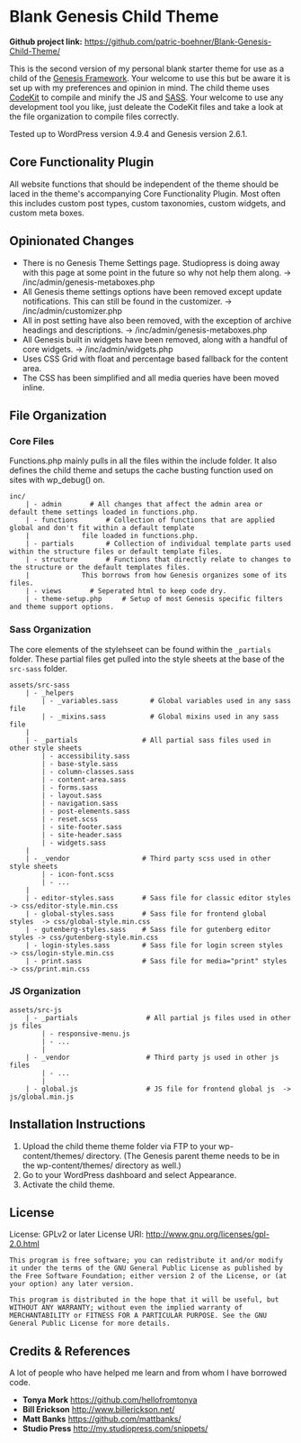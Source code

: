 # Blank Genesis Child Theme

**Github project link:** https://github.com/patric-boehner/Blank-Genesis-Child-Theme/

This is the second version of my personal blank starter theme for use as a child of the [Genesis Framework](http://www.studiopress.com/). Your welcome to use this but be aware it is set up with my preferences and opinion in mind. The child theme uses [CodeKit](https://incident57.com/codekit/) to compile and minify the JS and [SASS](http://sass-lang.com/). Your welcome to use any development tool you like, just deleate the CodeKit files and take a look at the file organization to compile files correctly.

Tested up to WordPress version 4.9.4 and Genesis version 2.6.1.

## Core Functionality Plugin

All website functions that should be independent of the theme  should be laced in the theme's accompanying Core Functionality Plugin. Most often this includes custom post types, custom taxonomies, custom widgets, and custom meta boxes.

## Opinionated Changes

- There is no Genesis Theme Settings page. Studiopress is doing away with this page at some point in the future so why not help them along.
	-> /inc/admin/genesis-metaboxes.php
- All Genesis theme settings options have been removed except update notifications. This can still be found in the customizer.
	-> /inc/admin/customizer.php
- All in post setting have also been removed, with the exception of archive headings and descriptions.
	-> /inc/admin/genesis-metaboxes.php
- All Genesis built in widgets have been removed, along with a handful of core widgets.
	-> /inc/admin/widgets.php
- Uses CSS Grid with float and percentage based fallback for the content area.
- The CSS has been simplified and all media queries have been moved inline.

## File Organization

### Core Files

Functions.php mainly pulls in all the files within the include folder. It also defines the child theme and setups the cache busting function used on sites with wp_debug() on.

```
inc/
	| - admin		# All changes that affect the admin area or default theme settings loaded in functions.php.
	| - functions		# Collection of functions that are applied global and don't fit within a default template
	|			  file loaded in functions.php.
	| - partials		# Collection of individual template parts used within the structure files or default template files.
	| - structure		# Functions that directly relate to changes to the structure or the default templates files.
	|			  This borrows from how Genesis organizes some of its files.
	| - views		# Seperated html to keep code dry.
	| - theme-setup.php 	# Setup of most Genesis specific filters and theme support options.
```

### Sass Organization

The core elements of the stylehseet can be found within the `_partials` folder. These partial files get pulled into the style sheets at the base of the `src-sass` folder.

```
assets/src-sass
	| - _helpers
		| - _variables.sass        # Global variables used in any sass file
		| - _mixins.sass           # Global mixins used in any sass file
	|
	| - _partials                # All partial sass files used in other style sheets
		| - accessibility.sass
		| - base-style.sass
		| - column-classes.sass
		| - content-area.sass
		| - forms.sass
		| - layout.sass
		| - navigation.sass
		| - post-elements.sass
		| - reset.scss
		| - site-footer.sass
		| - site-header.sass
		| - widgets.sass
	|  
	| - _vendor                  # Third party scss used in other style sheets
		| - icon-font.scss
		| - ...
	|
	| - editor-styles.sass       # Sass file for classic editor styles   -> css/editor-style.min.css
	| - global-styles.sass       # Sass file for frontend global styles  -> css/global-style.min.css
	| - gutenberg-styles.sass    # Sass file for gutenberg editor styles -> css/gutenberg-style.min.css
	| - login-styles.sass        # Sass file for login screen styles     -> css/login-style.min.css
	| - print.sass               # Sass file for media="print" styles    -> css/print.min.css
```

### JS Organization

```
assets/src-js
	| - _partials                 # All partial js files used in other js files
		| - responsive-menu.js
		| - ...
		|
	| - _vendor                   # Third party js used in other js files
		| - ...
		|
	| - global.js                 # JS file for frontend global js	-> js/global.min.js
```

## Installation Instructions

1. Upload the child theme theme folder via FTP to your wp-content/themes/ directory. (The Genesis parent theme needs to be in the wp-content/themes/ directory as well.)
2. Go to your WordPress dashboard and select Appearance.
3. Activate the child theme.

## License

License: GPLv2 or later
License URI: http://www.gnu.org/licenses/gpl-2.0.html

```
This program is free software; you can redistribute it and/or modify it under the terms of the GNU General Public License as published by the Free Software Foundation; either version 2 of the License, or (at your option) any later version.

This program is distributed in the hope that it will be useful, but WITHOUT ANY WARRANTY; without even the implied warranty of MERCHANTABILITY or FITNESS FOR A PARTICULAR PURPOSE. See the GNU General Public License for more details.
```

## Credits & References

A lot of people who have helped me learn and from whom I have borrowed code.

- **Tonya Mork** https://github.com/hellofromtonya
- **Bill Erickson** http://www.billerickson.net/
- **Matt Banks** https://github.com/mattbanks/
- **Studio Press** http://my.studiopress.com/snippets/  

